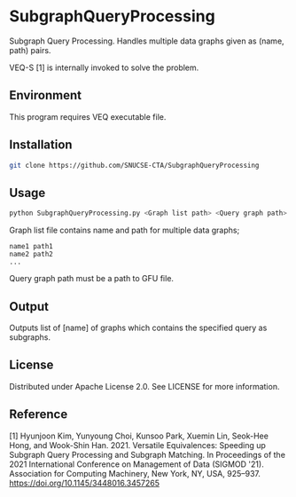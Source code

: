 # SubgraphQueryProcessing
Subgraph Query Processing. Handles multiple data graphs given as (name, path) pairs. 

VEQ-S [1] is internally invoked to solve the problem. 

## Environment
This program requires VEQ executable file. 

## Installation
```sh
git clone https://github.com/SNUCSE-CTA/SubgraphQueryProcessing
```

## Usage
```sh
python SubgraphQueryProcessing.py <Graph list path> <Query graph path>
```

Graph list file contains name and path for multiple data graphs;
```text
name1 path1
name2 path2
...
```

Query graph path must be a path to GFU file. 

## Output
Outputs list of [name] of graphs which contains the specified query as subgraphs.

## License
Distributed under Apache License 2.0. See LICENSE for more information.

## Reference
[1] Hyunjoon Kim, Yunyoung Choi, Kunsoo Park, Xuemin Lin, Seok-Hee Hong, and Wook-Shin Han. 2021. Versatile Equivalences: Speeding up Subgraph Query Processing and Subgraph Matching. In Proceedings of the 2021 International Conference on Management of Data (SIGMOD '21). Association for Computing Machinery, New York, NY, USA, 925–937. https://doi.org/10.1145/3448016.3457265

